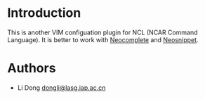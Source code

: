 # Introduction

This is another VIM configuation plugin for NCL (NCAR Command Language). It is better to work with [Neocomplete](https://github.com/Shougo/neocomplete.vim) and [Neosnippet](https://github.com/Shougo/neosnippet.vim).

# Authors

- Li Dong <dongli@lasg.iap.ac.cn>

